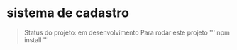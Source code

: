 <h1>sistema de cadastro </h1>

> Status do projeto: em desenvolvimento
Para rodar este projeto
'''
npm install
'''
